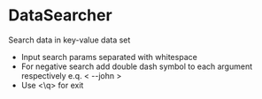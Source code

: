 # DataSearcher
Search data in key-value data set

- Input search params separated with whitespace
- For negative search add double dash symbol to each argument respectively e.q. < --john >
- Use <\q> for exit
